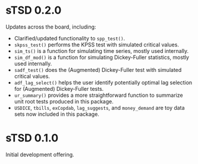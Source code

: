 # sTSD 0.2.0

Updates across the board, including:

- Clarified/updated functionality to `spp_test()`.
- `skpss_test()` performs the KPSS test with simulated critical values.
- `sim_ts()` is a function for simulating time series, mostly used internally.
- `sim_df_mod()` is a function for simulating Dickey-Fuller statistics, mostly used internally.
- `sadf_test()` does the (Augmented) Dickey-Fuller test with simulated critical values.
- `adf_lag_select()` helps the user identify potentially optimal lag selection for (Augmented) Dickey-Fuller tests.
- `ur_summary()` provides a more straightforward function to summarize unit root tests produced in this package.
- `USDICE`, `tbills`, `exCopdab`, `lag_suggests`, and `money_demand` are toy data sets now included in this package.

# sTSD 0.1.0

Initial development offering.
